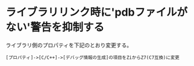 # ライブラリリンク時に'pdbファイルがない'警告を抑制する

ライブラリ側のプロパティを下記のとおり変更する。

```
[プロパティ]->[C/C++]->[デバッグ情報の生成]の項目をZiからZ7(C7互換)に変更
```
